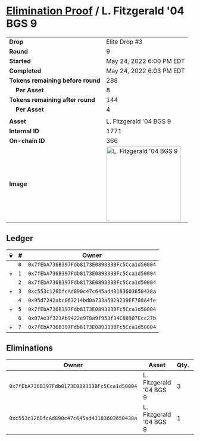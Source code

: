 # [Elimination Proof](./readme.md) / L. Fitzgerald &#039;04 BGS 9

|||
|---|---|
| **Drop** | Elite Drop #3 |
| **Round** | 9 |
| **Started** | May 24, 2022 6:00 PM EDT |
| **Completed** | May 24, 2022 6:03 PM EDT |
| **Tokens remaining before round** | 288 |
| **&nbsp;&nbsp;&nbsp;&nbsp;Per Asset** | 8 |
| **Tokens remaining after round** | 144 |
| **&nbsp;&nbsp;&nbsp;&nbsp;Per Asset** | 4 |
| | |
| **Asset** | L. Fitzgerald &#039;04 BGS 9 |
| **Internal ID** | 1771 |
| **On-chain ID** | 366 |
| **Image** | <img src="https://tcdn.blokpax.com/9648a5d9-187f-4cae-b203-a38613036f51/dafaea2c00e97014d74f9ed25684c0aa4401595d4fc74ab706e8bb7df89f93cc.png" height="200" alt="L. Fitzgerald &#039;04 BGS 9" /> |

## Ledger

| 💀 | # | Owner |
| --- | --- | --- |
|  | `0` | `0x7fEbA736B397Fdb8173E089333BFc5Cca1d50004` |
| 💀 | `1` | `0x7fEbA736B397Fdb8173E089333BFc5Cca1d50004` |
|  | `2` | `0x7fEbA736B397Fdb8173E089333BFc5Cca1d50004` |
| 💀 | `3` | `0xc553c126DfcAd890c47c645ad43183603650438a` |
|  | `4` | `0x95d7242abc063214bd0a733a5929239EF788A4fe` |
| 💀 | `5` | `0x7fEbA736B397Fdb8173E089333BFc5Cca1d50004` |
|  | `6` | `0x07Ae3f321Ab9422e978a9f953f34C88907Ecc27b` |
| 💀 | `7` | `0x7fEbA736B397Fdb8173E089333BFc5Cca1d50004` |


## Eliminations

| Owner | Asset | Qty. | Transaction |
| --- | --- | --- | --- |
| `0x7fEbA736B397Fdb8173E089333BFc5Cca1d50004` | L. Fitzgerald '04 BGS 9 | 3 | [Polygonscan](https://polygonscan.com/tx/0x1b6f3c570b87bdb5fb6dba4929e0465092c588ea536a48b707bfad79f035a0c0) |
| `0xc553c126DfcAd890c47c645ad43183603650438a` | L. Fitzgerald '04 BGS 9 | 1 | [Polygonscan](https://polygonscan.com/tx/0x5438633e127fb537f892ed53be05cf9f6988e7008c8f43befff026d825bc3ef9) |
